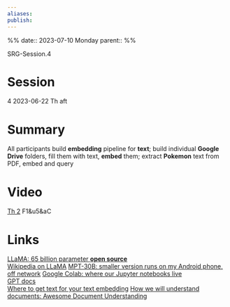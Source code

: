 ```yaml
---
aliases: 
publish:
---
```


%%
date:: 2023-07-10 Monday
parent::
%%

SRG-Session.4
# Session
 4   2023-06-22 Th  aft   
# Summary
 All participants build **embedding** pipeline for **text**; build individual **Google Drive** folders, fill them with text, **embed** them; extract **Pokemon** text from PDF, embed and query 
# Video
 [Th 2](https://berkeley.zoom.us/rec/share/kAxW5piGOeSOTOGJcO2gmXXs145KWymIcD8pQ2bGd2oNYIVAAngSyPsgyv2_ZwcC.nRaEztfJFk2X-lh0?startTime=1687464450000) F1&u5&aC
# Links
[LLaMA: 65 billion parameter **open source**](https://ai.facebook.com/blog/large-language-model-llama-meta-ai/)   
[Wikipedia on LLaMA](https://en.wikipedia.org/wiki/LLaMA)
[MPT-30B: smaller version runs on my Android phone, off network](https://www.mosaicml.com/blog/mpt-30b) 
[Google Colab: where our Jupyter notebooks live](https://colab.research.google.com/drive/116ajE15CF9lqba1AXS_ckHIhZXdk_5UH?usp=sharing)  
[GPT docs](https://gpt-index.readthedocs.io/en/latest/index.html)  
[Where to get text for your text embedding](https://www.gutenberg.org/browse/scores/top#books-last1)
[How we will understand documents: Awesome Document Understanding ](https://github.com/tstanislawek/awesome-document-understanding) 
